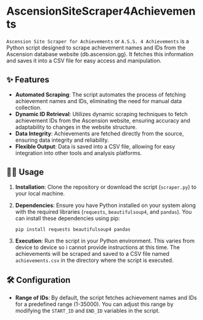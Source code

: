 # AscensionSiteScraper4Achievements

`Ascension Site Scraper for Achievements` or `A.S.S. 4 Achievements` is a Python script designed to scrape achievement names and IDs from the Ascension database website (db.ascension.gg). It fetches this information and saves it into a CSV file for easy access and manipulation.

## ✨ Features

- **Automated Scraping**: The script automates the process of fetching achievement names and IDs, eliminating the need for manual data collection.
- **Dynamic ID Retrieval**: Utilizes dynamic scraping techniques to fetch achievement IDs from the Ascension website, ensuring accuracy and adaptability to changes in the website structure.
- **Data Integrity**: Achievements are fetched directly from the source, ensuring data integrity and reliability.
- **Flexible Output**: Data is saved into a CSV file, allowing for easy integration into other tools and analysis platforms.

## 🧑‍💻 Usage

1. **Installation**: Clone the repository or download the script (`scraper.py`) to your local machine.

2. **Dependencies**: Ensure you have Python installed on your system along with the required libraries (`requests`, `beautifulsoup4`, and `pandas`). You can install these dependencies using pip:

   ```
   pip install requests beautifulsoup4 pandas
   ```

3. **Execution**: Run the script in your Python environment. This varies from device to device so i cannot provide instructions at this time. The achievements will be scraped and saved to a CSV file named `achievements.csv` in the directory where the script is executed.

## 🛠️ Configuration

- **Range of IDs**: By default, the script fetches achievement names and IDs for a predefined range (1-35000). You can adjust this range by modifying the `START_ID` and `END_ID` variables in the script.
